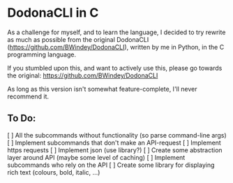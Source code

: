 # DodonaCLI in C 
As a challenge for myself, and to learn the language, I decided to try rewrite as much as possible from the original DodonaCLI (https://github.com/BWindey/DodonaCLI), 
written by me in Python, in the C programming language.

If you stumbled upon this, and want to actively use this, please go towards the original: https://github.com/BWindey/DodonaCLI

As long as this version isn't somewhat feature-complete, I'll never recommend it.


## To Do:
[ ] All the subcommands without functionality (so parse command-line args)
[ ] Implement subcommands that don't make an API-request
[ ] Implement https requests
[ ] Implement json (use library?)
[ ] Create some abstraction layer around API (maybe some level of caching)
[ ] Implement subcommands who rely on the API
[ ] Create some library for displaying rich text (colours, bold, italic, ...)

